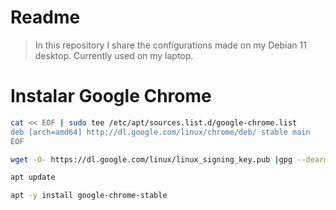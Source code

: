 # Readme

> In this repository I share the configurations made on my Debian 11 desktop. Currently used on my laptop.

# Instalar Google Chrome

```bash
cat << EOF | sudo tee /etc/apt/sources.list.d/google-chrome.list
deb [arch=amd64] http://dl.google.com/linux/chrome/deb/ stable main
EOF

wget -O- https://dl.google.com/linux/linux_signing_key.pub |gpg --dearmor > /etc/apt/trusted.gpg.d/google.gpg

apt update

apt -y install google-chrome-stable
```
